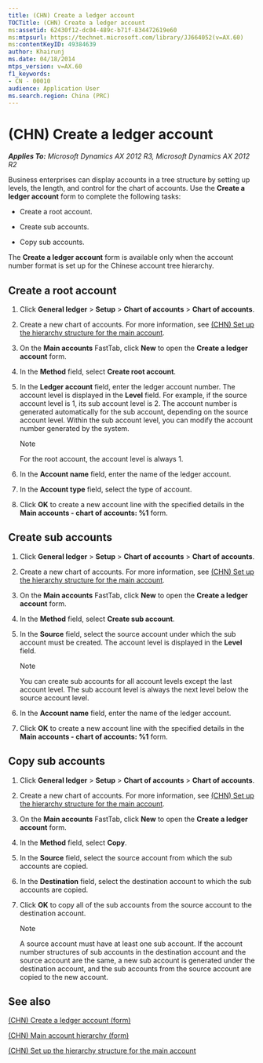 ```yaml
---
title: (CHN) Create a ledger account
TOCTitle: (CHN) Create a ledger account
ms:assetid: 62430f12-dc04-489c-b71f-834472619e60
ms:mtpsurl: https://technet.microsoft.com/library/JJ664052(v=AX.60)
ms:contentKeyID: 49384639
author: Khairunj
ms.date: 04/18/2014
mtps_version: v=AX.60
f1_keywords:
- CN - 00010
audience: Application User
ms.search.region: China (PRC)
---
```


# (CHN) Create a ledger account 


_**Applies To:** Microsoft Dynamics AX 2012 R3, Microsoft Dynamics AX 2012 R2_

Business enterprises can display accounts in a tree structure by setting up levels, the length, and control for the chart of accounts. Use the **Create a ledger account** form to complete the following tasks:

  - Create a root account.

  - Create sub accounts.

  - Copy sub accounts.

The **Create a ledger account** form is available only when the account number format is set up for the Chinese account tree hierarchy.

## Create a root account

1.  Click **General ledger** \> **Setup** \> **Chart of accounts** \> **Chart of accounts**.

2.  Create a new chart of accounts. For more information, see [(CHN) Set up the hierarchy structure for the main account](chn-set-up-the-hierarchy-structure-for-the-main-account.md).

3.  On the **Main accounts** FastTab, click **New** to open the **Create a ledger account** form.

4.  In the **Method** field, select **Create root account**.

5.  In the **Ledger account** field, enter the ledger account number. The account level is displayed in the **Level** field. For example, if the source account level is 1, its sub account level is 2. The account number is generated automatically for the sub account, depending on the source account level. Within the sub account level, you can modify the account number generated by the system.
    

    > [!NOTE]
    > <P>For the root account, the account level is always 1.</P>



6.  In the **Account name** field, enter the name of the ledger account.

7.  In the **Account type** field, select the type of account.

8.  Click **OK** to create a new account line with the specified details in the **Main accounts - chart of accounts: %1** form.

## Create sub accounts

1.  Click **General ledger** \> **Setup** \> **Chart of accounts** \> **Chart of accounts**.

2.  Create a new chart of accounts. For more information, see [(CHN) Set up the hierarchy structure for the main account](chn-set-up-the-hierarchy-structure-for-the-main-account.md).

3.  On the **Main accounts** FastTab, click **New** to open the **Create a ledger account** form.

4.  In the **Method** field, select **Create sub account**.

5.  In the **Source** field, select the source account under which the sub account must be created. The account level is displayed in the **Level** field.
    

    > [!NOTE]
    > <P>You can create sub accounts for all account levels except the last account level. The sub account level is always the next level below the source account level.</P>



6.  In the **Account name** field, enter the name of the ledger account.

7.  Click **OK** to create a new account line with the specified details in the **Main accounts - chart of accounts: %1** form.

## Copy sub accounts

1.  Click **General ledger** \> **Setup** \> **Chart of accounts** \> **Chart of accounts**.

2.  Create a new chart of accounts. For more information, see [(CHN) Set up the hierarchy structure for the main account](chn-set-up-the-hierarchy-structure-for-the-main-account.md).

3.  On the **Main accounts** FastTab, click **New** to open the **Create a ledger account** form.

4.  In the **Method** field, select **Copy**.

5.  In the **Source** field, select the source account from which the sub accounts are copied.

6.  In the **Destination** field, select the destination account to which the sub accounts are copied.

7.  Click **OK** to copy all of the sub accounts from the source account to the destination account.
    

    > [!NOTE]
    > <P>A source account must have at least one sub account. If the account number structures of sub accounts in the destination account and the source account are the same, a new sub account is generated under the destination account, and the sub accounts from the source account are copied to the new account.</P>



## See also

[(CHN) Create a ledger account (form)](https://technet.microsoft.com/library/jj664086\(v=ax.60\))

[(CHN) Main account hierarchy (form)](https://technet.microsoft.com/library/jj664039\(v=ax.60\))

[(CHN) Set up the hierarchy structure for the main account](chn-set-up-the-hierarchy-structure-for-the-main-account.md)

  


